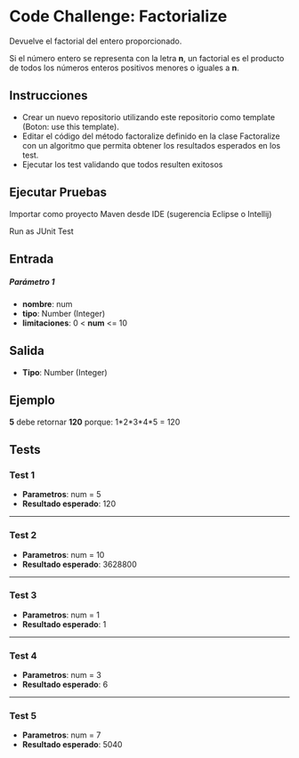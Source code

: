 # Code Challenge: Factorialize

Devuelve el factorial del entero proporcionado.

Si el número entero se representa con la letra **n**, un factorial es el producto de todos los números enteros positivos menores o iguales a **n**.

## Instrucciones
- Crear un nuevo repositorio utilizando este repositorio como template (Boton: use this template).
- Editar el código del método factoralize definido en la clase Factoralize con un algoritmo que permita obtener los resultados esperados en los test.
- Ejecutar los test validando que todos resulten exitosos


## Ejecutar Pruebas
Importar como proyecto Maven desde IDE (sugerencia Eclipse o Intellij)

Run as JUnit Test

## Entrada

##### Parámetro 1
- **nombre**: num
- **tipo**: Number (Integer)
- **limitaciones**: 0 < **num** <= 10

## Salida

- **Tipo**: Number (Integer)

## Ejemplo
**5** debe retornar **120** porque: 1\*2\*3\*4\*5 = 120

## Tests

### Test 1
- **Parametros**: num = 5  
- **Resultado esperado**: 120
---
### Test 2
- **Parametros**:  num = 10  
- **Resultado esperado**: 3628800
---
### Test 3
- **Parametros**: num = 1  
- **Resultado esperado**: 1
---
### Test 4
- **Parametros**: num = 3  
- **Resultado esperado**: 6
---
### Test 5
- **Parametros**: num = 7  
- **Resultado esperado**: 5040

